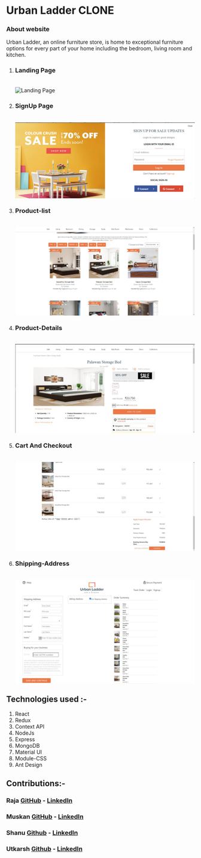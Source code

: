 # Urban Ladder CLONE
<h3>About website</h3>
Urban Ladder, an online furniture store, is home to exceptional furniture options for every part of your home including the bedroom, living room and kitchen.<br>
<p align="center">
<ol >
<li>
 <h3>Landing Page</h3><br>
<img  align="center" src="project_images/Landing.jpg" alt="Landing Page" >
</li>
<li>
<h3>SignUp Page</h3><br>
<img  align="center" src="project_images/Signin.jpeg" alt="SignUp Page" >
</li>
<li>
<h3>Product-list</h3><br>
<img  align="center" src="project_images/List.jpeg" alt="Product-list" >
</li>
<li>
<h3>Product-Details</h3><br>
<img  align="center" src="project_images/Details.jpeg" alt="Product-Details" >
</li>
  <li>
<h3>Cart And Checkout</h3><br>
<img  align="center" src="project_images/Cart.jpeg" alt="Cart And Checkout" >
</li>
 <li>
<h3>Shipping-Address</h3><br>
<img  align="center" src="project_images/Adrs.jpeg" alt="Shipping-Address" >
</li>
</p>
</ol>

## Technologies used :-
1) React
2) Redux
3) Context API
4) NodeJs
5) Express
6) MongoDB
7) Material UI
8) Module-CSS
9) Ant Design



## Contributions:-

### Raja  [GitHub](https://github.com/rajachoudhary) - [LinkedIn](https://www.linkedin.com/in/raja-ch01/)

### Muskan  [GitHub](https://github.com/MuskanIss) - [LinkedIn](https://www.linkedin.com/in/muskan-issrani-058793191/)

### Shanu [Github](https://github.com/Shanu30) - [LinkedIn](https://www.linkedin.com/in/kumar-shanu-a73636140)

### Utkarsh [Github](https://github.com/utkrsh2505) - [LinkedIn](https://www.linkedin.com/in/utkarsh-kumar-840a23190/)


